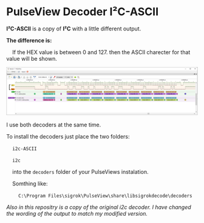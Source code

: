# PulseView Decoder I²C-ASCII

**I²C-ASCII** is a copy of **I²C** with a little different output.

**The difference is:**

    If the HEX value is between 0 and 127. then the ASCII charecter for that value will be shown.

![I2C-ASCII](Images/I2C-ASCII.png)

I use both decoders at the same time.



To install the decoders just place the two folders:

    `i2c-ASCII`

    `i2c`

    into the `decoders` folder of your PulseViews instalation.

    Somthing like:

        `C:\Program Files\sigrok\PulseView\share\libsigrokdecode\decoders`



*Also in this repositry is a copy of the original i2c decoder. I have changed the wording of the output to match my modified version.*
